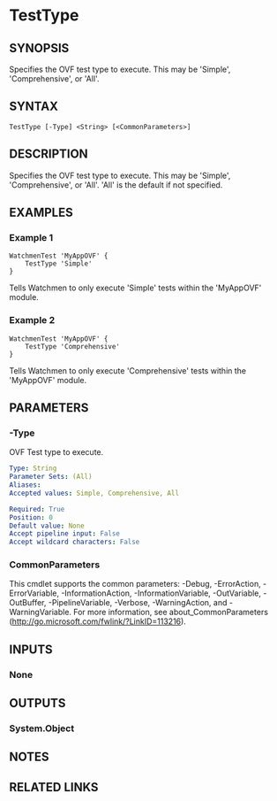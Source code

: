 ﻿---
external help file: Watchmen-help.xml
online version: https://github.com/devblackops/watchmen/blob/master/docs/functions/Help-TestType.md
schema: 2.0.0
---

# TestType

## SYNOPSIS
Specifies the OVF test type to execute. This may be 'Simple', 'Comprehensive', or 'All'.

## SYNTAX

```
TestType [-Type] <String> [<CommonParameters>]
```

## DESCRIPTION
Specifies the OVF test type to execute. This may be 'Simple', 'Comprehensive', or 'All'. 'All' is the default if not specified.

## EXAMPLES

### Example 1
```
WatchmenTest 'MyAppOVF' {
    TestType 'Simple'
}
```

Tells Watchmen to only execute 'Simple' tests within the 'MyAppOVF' module.

### Example 2
```
WatchmenTest 'MyAppOVF' {
    TestType 'Comprehensive'
}
```

Tells Watchmen to only execute 'Comprehensive' tests within the 'MyAppOVF' module.

## PARAMETERS

### -Type
OVF Test type to execute.

```yaml
Type: String
Parameter Sets: (All)
Aliases: 
Accepted values: Simple, Comprehensive, All

Required: True
Position: 0
Default value: None
Accept pipeline input: False
Accept wildcard characters: False
```

### CommonParameters
This cmdlet supports the common parameters: -Debug, -ErrorAction, -ErrorVariable, -InformationAction, -InformationVariable, -OutVariable, -OutBuffer, -PipelineVariable, -Verbose, -WarningAction, and -WarningVariable. For more information, see about_CommonParameters (http://go.microsoft.com/fwlink/?LinkID=113216).

## INPUTS

### None

## OUTPUTS

### System.Object

## NOTES

## RELATED LINKS

